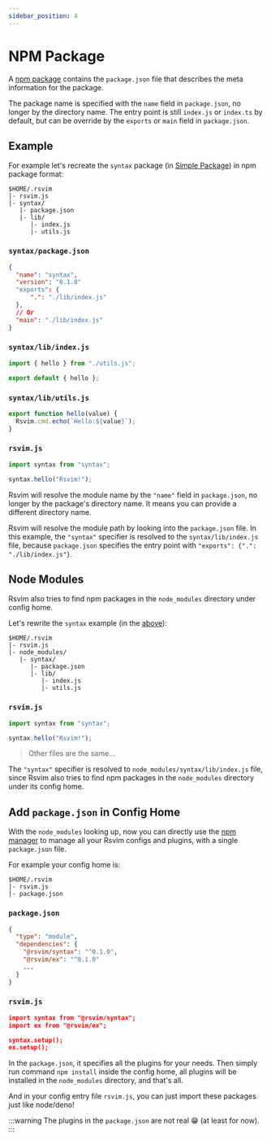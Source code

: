 ```yaml
---
sidebar_position: 4
---
```


# NPM Package

A [npm package](https://docs.npmjs.com/about-packages-and-modules) contains the `package.json` file that describes the meta information for the package.

The package name is specified with the `name` field in `package.json`, no longer by the directory name. The entry point is still `index.js` or `index.ts` by default, but can be override by the `exports` or `main` field in `package.json`.

## Example

For example let's recreate the `syntax` package (in [Simple Package](./simple_package.md#example)) in npm package format:

```
$HOME/.rsvim
|- rsvim.js
|- syntax/
   |- package.json
   |- lib/
      |- index.js
      |- utils.js
```

### `syntax/package.json`

```json {2,4,8}
{
  "name": "syntax",
  "version": "0.1.0"
  "exports": {
      ".": "./lib/index.js"
  },
  // Or
  "main": "./lib/index.js"
}
```

### `syntax/lib/index.js`

```javascript
import { hello } from "./utils.js";

export default { hello };
```

### `syntax/lib/utils.js`

```javascript
export function hello(value) {
  Rsvim.cmd.echo(`Hello:${value}`);
}
```

### `rsvim.js`

```javascript {1}
import syntax from "syntax";

syntax.hello("Rsvim!");
```

Rsvim will resolve the module name by the `"name"` field in `package.json`, no longer by the package's directory name. It means you can provide a different directory name.

Rsvim will resolve the module path by looking into the `package.json` file. In this example, the `"syntax"` specifier is resolved to the `syntax/lib/index.js` file, because `package.json` specifies the entry point with `"exports": {".": "./lib/index.js"}`.

## Node Modules

Rsvim also tries to find npm packages in the `node_modules` directory under config home.

Let's rewrite the `syntax` example (in the [above](#example)):

```
$HOME/.rsvim
|- rsvim.js
|- node_modules/
   |- syntax/
      |- package.json
      |- lib/
         |- index.js
         |- utils.js
```

### `rsvim.js`

```javascript {1}
import syntax from "syntax";

syntax.hello("Rsvim!");
```

> Other files are the same...

The `"syntax"` specifier is resolved to `node_modules/syntax/lib/index.js` file, since Rsvim also tries to find npm packages in the `node_modules` directory under its config home.

## Add `package.json` in Config Home

With the `node_modules` looking up, now you can directly use the [npm manager](https://nodejs.org/en/learn/getting-started/an-introduction-to-the-npm-package-manager) to manage all your Rsvim configs and plugins, with a single `package.json` file.

For example your config home is:

```
$HOME/.rsvim
|- rsvim.js
|- package.json
```

### `package.json`

```json
{
  "type": "module",
  "dependencies": {
    "@rsvim/syntax": "^0.1.0",
    "@rsvim/ex": "^0.1.0"
    ...
  }
}
```

### `rsvim.js`

```json
import syntax from "@rsvim/syntax";
import ex from "@rsvim/ex";

syntax.setup();
ex.setup();
```

In the `package.json`, it specifies all the plugins for your needs. Then simply run command `npm install` inside the config home, all plugins will be installed in the `node_modules` directory, and that's all.

And in your config entry file `rsvim.js`, you can just import these packages just like node/deno!

:::warning
The plugins in the `package.json` are not real 😁 (at least for now).
:::
